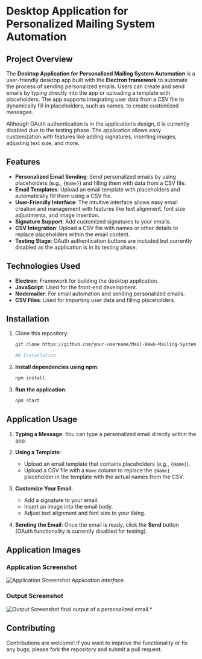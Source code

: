# Desktop Application for Personalized Mailing System Automation

## Project Overview
The **Desktop Application for Personalized Mailing System Automation** is a user-friendly desktop app built with the **Electron framework** to automate the process of sending personalized emails. Users can create and send emails by typing directly into the app or uploading a template with placeholders. The app supports integrating user data from a CSV file to dynamically fill in placeholders, such as names, to create customized messages. 

Although OAuth authentication is in the application’s design, it is currently disabled due to the testing phase. The application allows easy customization with features like adding signatures, inserting images, adjusting text size, and more.

## Features
- **Personalized Email Sending**: Send personalized emails by using placeholders (e.g., `{Name}`) and filling them with data from a CSV file.
- **Email Templates**: Upload an email template with placeholders and automatically fill them using a CSV file.
- **User-Friendly Interface**: The intuitive interface allows easy email creation and management with features like text alignment, font size adjustments, and image insertion.
- **Signature Support**: Add customized signatures to your emails.
- **CSV Integration**: Upload a CSV file with names or other details to replace placeholders within the email content.
- **Testing Stage**: OAuth authentication buttons are included but currently disabled as the application is in its testing phase.

## Technologies Used
- **Electron**: Framework for building the desktop application.
- **JavaScript**: Used for the front-end development.
- **Nodemailer**: For email automation and sending personalized emails.
- **CSV Files**: Used for importing user data and filling placeholders.

## Installation

1. Clone this repository:
   ```bash
   git clone https://github.com/your-username/Mail-Hawk-Mailing-System.git

   ## Installation

2. **Install dependencies using npm**:
    ```bash
    npm install
    ```

3. **Run the application**:
    ```bash
    npm start
    ```

## Application Usage

1. **Typing a Message**: You can type a personalized email directly within the app.

2. **Using a Template**:
   - Upload an email template that contains placeholders (e.g., `{Name}`).
   - Upload a CSV file with a `Name` column to replace the `{Name}` placeholder in the template with the actual names from the CSV.

3. **Customize Your Email**:
   - Add a signature to your email.
   - Insert an image into the email body.
   - Adjust text alignment and font size to your liking.

4. **Sending the Email**: Once the email is ready, click the **Send** button (OAuth functionality is currently disabled for testing).

## Application Images

### Application Screenshot
![Application Screenshot](./app.png)
*Application interface.*

### Output Screenshot
![Output Screenshot](./mailoutput.png)
final output of a personalized email.*

## Contributing

Contributions are welcome! If you want to improve the functionality or fix any bugs, please fork the repository and submit a pull request.
